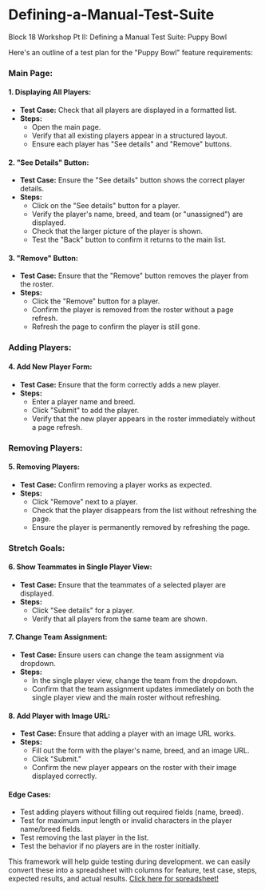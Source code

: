 # Defining-a-Manual-Test-Suite
Block 18 Workshop Pt II: Defining a Manual Test Suite: Puppy Bowl

Here's an outline of a test plan for the "Puppy Bowl" feature requirements:

### Main Page:
#### 1. Displaying All Players:
- **Test Case:** Check that all players are displayed in a formatted list.
- **Steps:** 
  - Open the main page.
  - Verify that all existing players appear in a structured layout.
  - Ensure each player has "See details" and "Remove" buttons.

#### 2. "See Details" Button:
- **Test Case:** Ensure the "See details" button shows the correct player details.
- **Steps:**
  - Click on the "See details" button for a player.
  - Verify the player's name, breed, and team (or "unassigned") are displayed.
  - Check that the larger picture of the player is shown.
  - Test the "Back" button to confirm it returns to the main list.

#### 3. "Remove" Button:
- **Test Case:** Ensure that the "Remove" button removes the player from the roster.
- **Steps:**
  - Click the "Remove" button for a player.
  - Confirm the player is removed from the roster without a page refresh.
  - Refresh the page to confirm the player is still gone.

### Adding Players:
#### 4. Add New Player Form:
- **Test Case:** Ensure that the form correctly adds a new player.
- **Steps:**
  - Enter a player name and breed.
  - Click "Submit" to add the player.
  - Verify that the new player appears in the roster immediately without a page refresh.

### Removing Players:
#### 5. Removing Players:
- **Test Case:** Confirm removing a player works as expected.
- **Steps:**
  - Click "Remove" next to a player.
  - Check that the player disappears from the list without refreshing the page.
  - Ensure the player is permanently removed by refreshing the page.

### Stretch Goals:
#### 6. Show Teammates in Single Player View:
- **Test Case:** Ensure that the teammates of a selected player are displayed.
- **Steps:**
  - Click "See details" for a player.
  - Verify that all players from the same team are shown.

#### 7. Change Team Assignment:
- **Test Case:** Ensure users can change the team assignment via dropdown.
- **Steps:**
  - In the single player view, change the team from the dropdown.
  - Confirm that the team assignment updates immediately on both the single player view and the main roster without refreshing.

#### 8. Add Player with Image URL:
- **Test Case:** Ensure that adding a player with an image URL works.
- **Steps:**
  - Fill out the form with the player's name, breed, and an image URL.
  - Click "Submit."
  - Confirm the new player appears on the roster with their image displayed correctly.

#### Edge Cases:
- Test adding players without filling out required fields (name, breed).
- Test for maximum input length or invalid characters in the player name/breed fields.
- Test removing the last player in the list.
- Test the behavior if no players are in the roster initially.

This framework will help guide testing during development. we can easily convert these into a spreadsheet with columns for feature, test case, steps, expected results, and actual results.
[Click here for spreadsheet!](https://docs.google.com/spreadsheets/d/14xVfQuhxDuLP2c1ZTJdR1ftVXekAxcprt2hBMO0IrVs/edit?usp=sharing)
